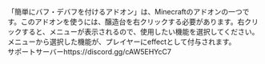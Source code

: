 「簡単にバフ・デバフを付けるアドオン」は、Minecraftのアドオンの一つです。このアドオンを使うには、醸造台を右クリックする必要があります。右クリックすると、メニューが表示されるので、使用したい機能を選択してください。メニューから選択した機能が、プレイヤーにeffectとして付与されます。<br />サポートサーバーhttps://discord.gg/cAW5EHYcC7
　　
